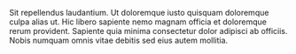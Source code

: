 Sit repellendus laudantium.
Ut doloremque iusto quisquam doloremque culpa alias ut.
Hic libero sapiente nemo magnam officia et doloremque rerum provident.
Sapiente quia minima consectetur dolor adipisci ab officiis.
Nobis numquam omnis vitae debitis sed eius autem mollitia.
